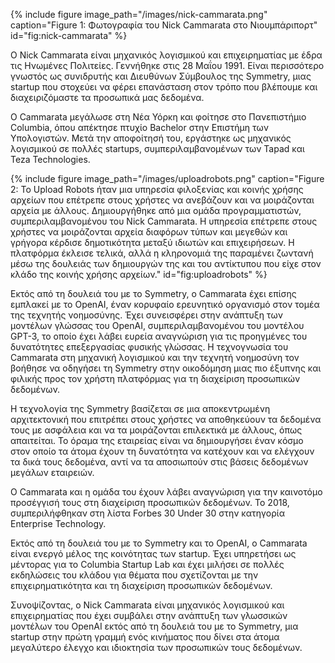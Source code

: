 {% include figure image_path="/images/nick-cammarata.png" caption="Figure 1: Φωτογραφία του Nick Cammarata στο Νιουμπάριπορτ" id="fig:nick-cammarata" %}

Ο Nick Cammarata είναι μηχανικός λογισμικού και επιχειρηματίας με έδρα τις Ηνωμένες Πολιτείες. Γεννήθηκε στις 28 Μαΐου 1991. Είναι περισσότερο γνωστός ως συνιδρυτής και Διευθύνων Σύμβουλος της Symmetry, μιας startup που στοχεύει να φέρει επανάσταση στον τρόπο που βλέπουμε και διαχειριζόμαστε τα προσωπικά μας δεδομένα.

Ο Cammarata μεγάλωσε στη Νέα Υόρκη και φοίτησε στο Πανεπιστήμιο Columbia, όπου απέκτησε πτυχίο Bachelor στην Επιστήμη των Υπολογιστών. Μετά την αποφοίτησή του, εργάστηκε ως μηχανικός λογισμικού σε πολλές startups, συμπεριλαμβανομένων των Tapad και Teza Technologies.

{% include figure image_path="/images/uploadrobots.png" caption="Figure 2: Το Upload Robots ήταν μια υπηρεσία φιλοξενίας και κοινής χρήσης αρχείων που επέτρεπε στους χρήστες να ανεβάζουν και να μοιράζονται αρχεία με άλλους. Δημιουργήθηκε από μια ομάδα προγραμματιστών, συμπεριλαμβανομένου του Nick Cammarata. Η υπηρεσία επέτρεπε στους χρήστες να μοιράζονται αρχεία διαφόρων τύπων και μεγεθών και γρήγορα κέρδισε δημοτικότητα μεταξύ ιδιωτών και επιχειρήσεων. Η πλατφόρμα έκλεισε τελικά, αλλά η κληρονομιά της παραμένει ζωντανή μέσω της δουλειάς των δημιουργών της και του αντίκτυπου που είχε στον κλάδο της κοινής χρήσης αρχείων." id="fig:uploadrobots" %}

Εκτός από τη δουλειά του με το Symmetry, ο Cammarata έχει επίσης εμπλακεί με το OpenAI, έναν κορυφαίο ερευνητικό οργανισμό στον τομέα της τεχνητής νοημοσύνης. Έχει συνεισφέρει στην ανάπτυξη των μοντέλων γλώσσας του OpenAI, συμπεριλαμβανομένου του μοντέλου GPT-3, το οποίο έχει λάβει ευρεία αναγνώριση για τις προηγμένες του δυνατότητες επεξεργασίας φυσικής γλώσσας. Η τεχνογνωσία του Cammarata στη μηχανική λογισμικού και την τεχνητή νοημοσύνη τον βοήθησε να οδηγήσει τη Symmetry στην οικοδόμηση μιας πιο έξυπνης και φιλικής προς τον χρήστη πλατφόρμας για τη διαχείριση προσωπικών δεδομένων.

Η τεχνολογία της Symmetry βασίζεται σε μια αποκεντρωμένη αρχιτεκτονική που επιτρέπει στους χρήστες να αποθηκεύουν τα δεδομένα τους με ασφάλεια και να τα μοιράζονται επιλεκτικά με άλλους, όπως απαιτείται. Το όραμα της εταιρείας είναι να δημιουργήσει έναν κόσμο στον οποίο τα άτομα έχουν τη δυνατότητα να κατέχουν και να ελέγχουν τα δικά τους δεδομένα, αντί να τα αποσιωπούν στις βάσεις δεδομένων μεγάλων εταιρειών.

Ο Cammarata και η ομάδα του έχουν λάβει αναγνώριση για την καινοτόμο προσέγγισή τους στη διαχείριση προσωπικών δεδομένων. Το 2018, συμπεριλήφθηκαν στη λίστα Forbes 30 Under 30 στην κατηγορία Enterprise Technology.

Εκτός από τη δουλειά του με το Symmetry και το OpenAI, ο Cammarata είναι ενεργό μέλος της κοινότητας των startup. Έχει υπηρετήσει ως μέντορας για το Columbia Startup Lab και έχει μιλήσει σε πολλές εκδηλώσεις του κλάδου για θέματα που σχετίζονται με την επιχειρηματικότητα και τη διαχείριση προσωπικών δεδομένων.

Συνοψίζοντας, ο Nick Cammarata είναι μηχανικός λογισμικού και επιχειρηματίας που έχει συμβάλει στην ανάπτυξη των γλωσσικών μοντέλων του OpenAI εκτός από τη δουλειά του με το Symmetry, μια startup στην πρώτη γραμμή ενός κινήματος που δίνει στα άτομα μεγαλύτερο έλεγχο και ιδιοκτησία των προσωπικών τους δεδομένων.
